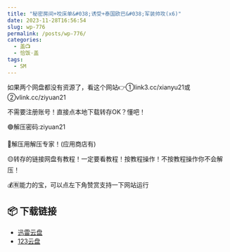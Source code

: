 ```yaml
---
title: "秘密房间+咬床单&#038;诱受+泰国欧巴&#038;军装帅攻(x6)"
date: 2023-11-28T16:56:54
slug: wp-776
permalink: /posts/wp-776/
categories:
  - 盖📺
  - 恰饭·盖
tags:
  - SM
---
```


如果两个网盘都没有资源了，看这个网站👉①link3.cc/xianyu21或②vlink.cc/ziyuan21

不需要注册账号！直接点本地下载转存OK？懂吧！

🟢解压密码:ziyuan21

🔵解压用解压专家！(应用商店有)

🟡转存的链接网盘有教程！一定要看教程！按教程操作！不按教程操作你不会解压！

💰🈶能力的宝，可以点左下角赞赏支持一下网站运行

## 📦 下载链接
- [迅雷云盘](https://blziyuan21.com/pay-download/776?key=427ea091b9&down_id=0)
- [123云盘](https://blziyuan21.com/pay-download/776?key=427ea091b9&down_id=1)

